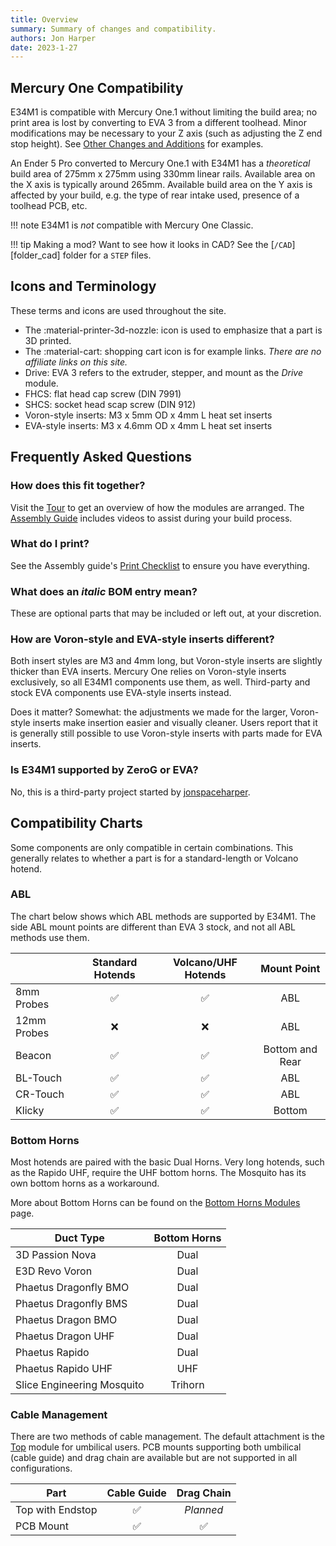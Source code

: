 ```yaml
---
title: Overview
summary: Summary of changes and compatibility.
authors: Jon Harper
date: 2023-1-27
---
```


## Mercury One Compatibility

E34M1 is compatible with Mercury One.1 without limiting the build area; no print area is lost by converting to EVA 3 from a different toolhead. Minor modifications may be necessary to your Z axis (such as adjusting the Z end stop height). See [Other Changes and Additions](#other-changes-and-additions) for examples.

An Ender 5 Pro converted to Mercury One.1 with E34M1 has a *theoretical* build area of 275mm x 275mm using 330mm linear rails. Available area on the X axis is typically around 265mm. Available build area on the Y axis is affected by your build, e.g. the type of rear intake used, presence of a toolhead PCB, etc.

!!! note
    E34M1 is *not* compatible with Mercury One Classic.

!!! tip
    Making a mod? Want to see how it looks in CAD? See the [`/CAD`][folder_cad] folder for a `STEP` files.

## Icons and Terminology

These terms and icons are used throughout the site.

- The :material-printer-3d-nozzle: icon is used to emphasize that a part is 3D printed.
- The :material-cart: shopping cart icon is for example links. *There are no affiliate links on this site.*
- Drive: EVA 3 refers to the extruder, stepper, and mount as the *Drive* module.
- FHCS: flat head cap screw (DIN 7991)
- SHCS: socket head scap screw (DIN 912)
- Voron-style inserts: M3 x 5mm OD x 4mm L heat set inserts
- EVA-style inserts: M3 x 4.6mm OD x 4mm L heat set inserts

## Frequently Asked Questions

### How does this fit together?

Visit the [Tour](../tour.md) to get an overview of how the modules are arranged. The [Assembly Guide](../assembly/index.md) includes videos to assist during your build process.

### What do I print?

See the Assembly guide's [Print Checklist](../assembly/#print-checklist) to ensure you have everything.

### What does an *italic* BOM entry mean?

These are optional parts that may be included or left out, at your discretion.

### How are Voron-style and EVA-style inserts different?

Both insert styles are M3 and 4mm long, but Voron-style inserts are slightly thicker than EVA inserts. Mercury One relies on Voron-style inserts exclusively, so all E34M1 components use them, as well. Third-party and stock EVA components use EVA-style inserts instead.

Does it matter? Somewhat: the adjustments we made for the larger, Voron-style inserts make insertion easier and visually cleaner. Users report that it is generally still possible to use Voron-style inserts with parts made for EVA inserts.

### Is E34M1 supported by ZeroG or EVA?

No, this is a third-party project started by [jonspaceharper](https://jon-harper.github.io).

## Compatibility Charts

Some components are only compatible in certain combinations. This generally relates to whether a part is for a standard-length or Volcano hotend.

### ABL

The chart below shows which ABL methods are supported by E34M1. The side ABL mount points are different than EVA 3 stock, and not all ABL methods use them.

|            | Standard Hotends   | Volcano/UHF Hotends | Mount Point |
|------------|:------------------:|:------------------:|:-----------:|
| 8mm Probes |  :white_check_mark: | :white_check_mark: | ABL         |
| 12mm Probes | :x:               | :x:                | ABL         |
| Beacon     | :white_check_mark: | :white_check_mark: | Bottom and Rear     |
| BL-Touch   | :white_check_mark: | :white_check_mark: | ABL         |
| CR-Touch   | :white_check_mark: | :white_check_mark: | ABL         |
| Klicky     | :white_check_mark: | :white_check_mark: | Bottom      |


### Bottom Horns

Most hotends are paired with the basic Dual Horns. Very long hotends, such as the Rapido UHF, require the UHF bottom horns. The Mosquito has its own bottom horns as a workaround.

More about Bottom Horns can be found on the [Bottom Horns Modules](../modules/bottom.md) page.

| Duct Type             | Bottom Horns  |
|-----------------------|:-------------:|
| 3D Passion Nova       | Dual          |
| E3D Revo Voron        | Dual          |
| Phaetus Dragonfly BMO | Dual          |
| Phaetus Dragonfly BMS | Dual          |
| Phaetus Dragon BMO    | Dual          |
| Phaetus Dragon UHF    | Dual          |
| Phaetus Rapido        | Dual          |
| Phaetus Rapido UHF    | UHF           |
| Slice Engineering Mosquito | Trihorn  |

### Cable Management

There are two methods of cable management. The default attachment is the [Top](../modules/top.md) module for umbilical users. PCB mounts supporting both umbilical (cable guide) and drag chain are available but are not supported in all configurations.

| Part             | Cable Guide | Drag Chain |
|------------------|:-----------:|:-----------:|
| Top with Endstop | :white_check_mark: | *Planned* |
| PCB Mount        | :white_check_mark: | :white_check_mark: |
